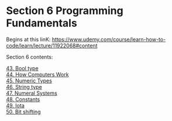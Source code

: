 # Section 6 Programming Fundamentals

Begins at this linK: https://www.udemy.com/course/learn-how-to-code/learn/lecture/11922068#content

Section 6 contents:

[43. Bool type](https://github.com/ryanclove/LearningGoProgramming/blob/master/Lecture%20Sections/Section%206%20Programming%20Fundamentals/Sec%206.43/main.go)  
[44. How Computers Work](https://github.com/ryanclove/LearningGoProgramming/blob/master/Lecture%20Sections/Section%206%20Programming%20Fundamentals/Sec%206.44%20How%20Computers%20Work.pdf)  
[45. Numeric Types](https://github.com/ryanclove/LearningGoProgramming/blob/master/Lecture%20Sections/Section%206%20Programming%20Fundamentals/Sec%206.45/main.go)  
[46. String type](https://github.com/ryanclove/LearningGoProgramming/blob/master/Lecture%20Sections/Section%206%20Programming%20Fundamentals/Sec%206.46/main.go)  
[47. Numeral Systems](https://github.com/ryanclove/LearningGoProgramming/blob/master/Lecture%20Sections/Section%206%20Programming%20Fundamentals/Sec%206.47/main.go)  
[48. Constants](https://github.com/ryanclove/LearningGoProgramming/blob/master/Lecture%20Sections/Section%206%20Programming%20Fundamentals/Sec%206.48/main.go)  
[49. Iota](https://github.com/ryanclove/LearningGoProgramming/blob/master/Lecture%20Sections/Section%206%20Programming%20Fundamentals/Sec%206.49/main.go)  
[50. Bit shifting](https://github.com/ryanclove/LearningGoProgramming/blob/master/Lecture%20Sections/Section%206%20Programming%20Fundamentals/Sec%206.50/main.go)  
